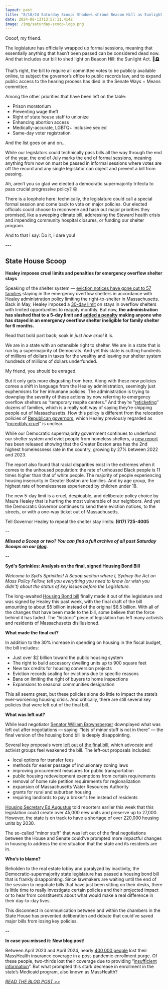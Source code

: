 ```yaml
---
layout: post
title: "8/10/24 Saturday Scoop: Shadows shroud Beacon Hill as Sunlight Act dies"
date: 2024-08-13T13:57:11.414Z
image: /img/saturday-scoop-logo.png
---
```

Oooof, my friend.

The legislature has officially wrapped up formal sessions, meaning that essentially anything that hasn’t been passed can be considered dead now. And that includes our bill to shed light on Beacon Hill: the Sunlight Act. 🌚🪦

That’s right, the bill to require all committee votes to be publicly available online, to subject the governor’s office to public records law, and to expand public access to the hearing process has died in the Senate Ways + Means committee.

Among the other priorities that have been left on the table: 

* Prison moratorium
* Preventing wage theft
* Right of state house staff to unionize
* Enhancing abortion access
* Medically-accurate, LGBTQ+ inclusive sex ed
* Same-day voter registration

And the list goes on and on…

While our legislators could technically pass bills all the way through the end of the year, the end of July marks the end of formal sessions, meaning anything from now on must be passed in informal sessions where votes are off the record and any single legislator can object and prevent a bill from passing. 

Ah, aren’t you so glad we elected a democratic supermajority trifecta to pass crucial progressive policy? 🙃 

There is a loophole here: technically, the legislature could call a special formal session and come back to vote on major policies. Our elected officials could choose to reconvene and hash out major priorities they promised, like a sweeping climate bill, addressing the Steward health crisis and impending community hospital closures, or funding our shelter program. 

And to that I say: Do it, I dare you!

**\---**

## State House Scoop

**Healey imposes cruel limits and penalties for emergency overflow shelter stays**

Speaking of the shelter system — [eviction notices have gone out to 57 families](https://www.bostonglobe.com/2024/08/07/metro/they-dont-have-anywhere-go-mass-advocates-push-back-5-day-limit-overflow-migrant-shelters/?utm_medium=&emci=27c1bb4a-1757-ef11-991a-6045bddbfc4b&emdi=ea000000-0000-0000-0000-000000000001&ceid={{ContactsEmailID}}) staying in the emergency overflow shelters in accordance with Healey administration policy limiting the right-to-shelter in Massachusetts. Back in May, Healey imposed a [30-day limit](https://www.bostonglobe.com/2024/03/25/metro/maura-healey-emergency-shelter-migrant-crisis-overflow-sites/?p1=Article_Inline_Text_Link&p1=Article_Inline_Text_Link&p1=Article_Inline_Text_Link&p1=Article_Inline_Text_Link&p1=Article_Inline_Text_Link&p1=Article_Inline_Text_Link&p1=Article_Inline_Text_Link&utm_medium=&emci=27c1bb4a-1757-ef11-991a-6045bddbfc4b&emdi=ea000000-0000-0000-0000-000000000001&ceid={{ContactsEmailID}}) on stays in overflow shelters with limited opportunities to reapply monthly. But now, **the administration has slashed that to a 5-day limit and [added a penalty](https://www.mass.gov/doc/ea-family-shelter-fact-sheet-faq/download?utm_medium=&emci=27c1bb4a-1757-ef11-991a-6045bddbfc4b&emdi=ea000000-0000-0000-0000-000000000001&ceid={{ContactsEmailID}}) making anyone who has stayed in an emergency overflow shelter ineligible for family shelter for 6 months.** 

Read that bold part back; soak in *just how cruel* it is.

We are in a state with an ostensible right to shelter. We are in a state that is run by a supermajority of Democrats. And yet this state is cutting hundreds of millions of dollars in taxes for the wealthy and leaving our shelter system hundreds of millions of dollars underfunded. 

My friend, you should be enraged. 

But it only gets more disgusting from here. Along with these new policies comes a shift in language from the Healey administration, seemingly just euphemisms for her inhumane policies. The administration is trying to downplay the severity of these actions by now referring to emergency overflow shelters as “temporary respite centers.” And they’re “[reticketing](https://www.bostonglobe.com/2024/07/03/metro/migrants-logan-healey-reticketing/?p1=Article_Inline_Text_Link&utm_medium=&emci=27c1bb4a-1757-ef11-991a-6045bddbfc4b&emdi=ea000000-0000-0000-0000-000000000001&ceid={{ContactsEmailID}})” dozens of families, which is a really soft way of saying they’re shipping people out of Massachusetts. How this policy is different from the relocation policies of [Republican governors](https://www.masslive.com/news/2022/09/migrants-flown-to-marthas-vineyard-will-now-be-offered-shelter-at-joint-base-cape-cod-shelter.html?outputType=amp&utm_medium=&emci=27c1bb4a-1757-ef11-991a-6045bddbfc4b&emdi=ea000000-0000-0000-0000-000000000001&ceid={{ContactsEmailID}}), which Healey previously regarded as “[incredibly cruel](https://www.masslive.com/politics/2022/09/was-desantis-sending-migrants-to-marthas-vineyard-a-crime-healey-wont-say.html?utm_medium=&emci=27c1bb4a-1757-ef11-991a-6045bddbfc4b&emdi=ea000000-0000-0000-0000-000000000001&ceid={{ContactsEmailID}})” is unclear. 

While our Democratic supermajority government continues to underfund our shelter system and evict people from homeless shelters, a [new report](https://www.bostonindicators.org/-/media/indicators/boston-indicators-reports/report-files/homelessness-in-greater-boston-8524-pdf.pdf?utm_medium=&emci=27c1bb4a-1757-ef11-991a-6045bddbfc4b&emdi=ea000000-0000-0000-0000-000000000001&ceid={{ContactsEmailID}}) has been released showing that the Greater Boston area has the 2nd highest homelessness rate in the country, growing by 27% between 2022 and 2023. 

The report also found that racial disparities exist in the extremes when it comes to the unhoused population: the rate of unhoused Black people is 11 times higher than that of white people. The majority of people experiencing housing insecurity in Greater Boston are families. And by age group, the highest rate of homelessness experienced by children under 18. 

The new 5-day limit is a cruel, despicable, and deliberate policy choice by Maura Healey that is hurting the most vulnerable of our neighbors. And yet the Democratic Governor continues to send them eviction notices, to the streets, or with a one-way ticket out of Massachusetts. 

Tell Governor Healey to repeal the shelter stay limits: **(617) 725-4005**

*\--*

***Missed a Scoop or two? You can find a full archive of all past Saturday Scoops on our [blog](https://actonmass.org/blog?utm_medium=&{{{EngagementData}}}&emci=25102f50-235a-ee11-9937-00224832eb73&emdi=ea000000-0000-0000-0000-000000000001&ceid={{ContactsEmailID}}).***

*\--*

**Syd's Sprinkles: Analysis on the final, signed Housing Bond Bill**

*Welcome to Syd’s Sprinkles! A Scoop section where I, Sydney the Act on Mass Policy Fellow, tell you everything you need to know (or wish you didn’t) about the status of key issues before the Legislature.*

The long-awaited [Housing Bond bill](https://www.msn.com/en-us/money/realestate/51b-bond-bill-largest-housing-investment-in-mass-history-is-signed-into-law/ar-AA1olpez?utm_medium=&emci=27c1bb4a-1757-ef11-991a-6045bddbfc4b&emdi=ea000000-0000-0000-0000-000000000001&ceid={{ContactsEmailID}}) finally made it out of the legislature and was signed by Healey this past week, with the final draft of the bill amounting to about $5 billion instead of the original $6.5 billion. With all of the changes that have been made to the bill, some believe that the force behind it has faded. The “historic” piece of legislation has left many activists and residents of Massachusetts disillusioned.

**What made the final cut?**

In addition to the 30% increase in spending on housing in the fiscal budget, the bill includes: 

* Just over $2 billion toward the public housing system
* The right to build accessory dwelling units up to 900 square feet
* New tax credits for housing conversion projects
* Eviction records sealing for evictions due to specific reasons
* Bans on limiting the right of buyers to home inspections
* Expansions to seasonal communities designation

This all seems great, but these policies alone do little to impact the state’s ever-worsening housing crisis. And critically, there are still several key policies that were left out of the final bill.

**What was left out?**

While lead negotiator [Senator William Brownsberger](https://www.wbur.org/news/2024/08/07/housing-bond-bill-advocates-disappointed?utm_medium=&emci=27c1bb4a-1757-ef11-991a-6045bddbfc4b&emdi=ea000000-0000-0000-0000-000000000001&ceid={{ContactsEmailID}}) downplayed what was left out after negotiations — saying  “lots of minor stuff is not in there” — the final version of the housing bond bill is deeply disappointing. 

Several key proposals were [left out of the final bill](https://massterlist.com/2024/08/06/wins-and-losses-within-healeys-housing-bill/?utm_medium=&emci=27c1bb4a-1757-ef11-991a-6045bddbfc4b&emdi=ea000000-0000-0000-0000-000000000001&ceid={{ContactsEmailID}}), which advocate and activist groups feel weakened the bill. The left-out proposals included:

* local options for transfer fees
* methods for easier passage of inclusionary zoning laws
* improving procurement measures for public transportation
* public housing redevelopment exemptions from certain requirements
* removal of home rule petition requirements for regionalization
* expansion of Massachusetts Water Resources Authority
* grants for rural and suburban housing
* requiring landlords to pay a broker's fee instead of residents

[Housing Secretary Ed Augustus](https://www.wbur.org/news/2024/08/07/housing-bond-bill-advocates-disappointed?utm_medium=&emci=27c1bb4a-1757-ef11-991a-6045bddbfc4b&emdi=ea000000-0000-0000-0000-000000000001&ceid={{ContactsEmailID}}) told reporters earlier this week that this legislation could create over 45,000 new units and preserve up to 27,000. However, the state is on track to have a shortage of over 220,000 housing units by 2030.

The so-called “minor stuff” that was left out of the final negotiations between the House and Senate could’ve prompted more impactful changes in housing to address the dire situation that the state and its residents are in. 

**Who’s to blame?**

Beholden to the real estate lobby and paralyzed by inactivity, the Democratic-supermajority state legislature has passed a housing bond bill that is frankly disappointing. Since lawmakers are waiting until the end of the session to negotiate bills that have just been sitting on their desks, there is little time to really investigate certain policies and their projected impact or to hear from constituents about what would make a real difference in their day-to-day lives.

This disconnect in communication between and within the chambers in the State House has prevented deliberation and debate that could’ve saved major bills from losing key policies.

**\--**

**In case you missed it: New blog post!**

Between April 2023 and April 2024, nearly [400,000 people](https://www.mass.gov/doc/may-2024-dashboard-key-takeaways/download) lost their MassHealth insurance coverage in a post-pandemic enrollment purge. Of these people, two-thirds lost their coverage due to providing “[insufficient information](https://www.mass.gov/doc/may-2024-dashboard-key-takeaways/download)”. But what prompted this stark decrease in enrollment in the state’s Medicaid program, also known as MassHealth? 

*[READ THE BLOG POST >>](https://actonmass.org/post/2024/07/05/no-information-no-health-care-masshealth-purges-enrollment-post-pandemic/)*